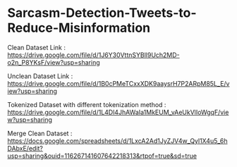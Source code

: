 # Sarcasm-Detection-Tweets-to-Reduce-Misinformation
Clean Dataset Link : https://drive.google.com/file/d/1J6Y30VttnSYBll9Uch2MD-o2n_P8YKsF/view?usp=sharing

Unclean Dataset Link : https://drive.google.com/file/d/1B0cPMeTCxxXDK9aaysrH7P2ARpM85L_E/view?usp=sharing

Tokenized Dataset with different tokenization method : https://drive.google.com/file/d/1L4Dl4JhAWaIa1MkEUM_vAeUkVlIoWgqF/view?usp=sharing

Merge Clean Dataset : https://docs.google.com/spreadsheets/d/1LxcA2Ad1JyZJV4w_Qyl1X4u5_6hDAbxE/edit?usp=sharing&ouid=116267141607642218313&rtpof=true&sd=true
